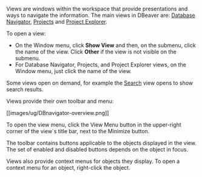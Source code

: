 Views are windows within the workspace that provide presentations and ways to navigate the information.
The main views in DBeaver are: [Database Navigator](https://github.com/dbeaver/dbeaver/wiki/Database-Navigator), [Projects](https://github.com/dbeaver/dbeaver/wiki/Projects) and [Project Explorer](https://github.com/dbeaver/dbeaver/wiki/Project-Explorer).

To open a view:
* On the Window menu, click **Show View** and then, on the submenu, click the name of the view. Click **Other** if the view is not visible on the submenu.
* For Database Navigator, Projects, and Project Explorer views, on the Window menu, just click the name of the view.

Some views open on demand, for example the [Search](https://github.com/dbeaver/dbeaver/wiki/Search) view opens to show search results.

Views provide their own toolbar and menu:

[[images/ug/DBnavigator-overview.png]]

To open the view menu, click the View Menu button in the upper-right corner of the view`s title bar, next to the Minimize button.

The toolbar contains buttons applicable to the objects displayed in the view. The set of enabled and disabled buttons depends on the object in focus.

Views also provide context menus for objects they display. To open a context menu for an object, right-click the object.